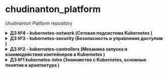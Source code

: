 # chudinanton_platform
chudinanton Platform repository
<details>
<summary> <b>ДЗ №4 - kubernetes-network (Сетевая подсистема Kubernetes )</b></summary>

- [x] Основное ДЗ

- [x] Дополнительно ДЗ №1

- [x] Дополнительно ДЗ №2

- [x] Дополнительно ДЗ №3

### <b>Основное задание 1 - ClusterIP </b>

<pre>
Удобны в тех случаях, когда:
- Нам не надо подключаться к конкретному поду сервиса
- Нас устраивается случайное расределение подключений между подами
- Нам нужна стабильная точка подключения к сервису, независимая от
подов, нод и DNS-имен

Например:
- Подключения клиентов к кластеру БД (multi-read) или хранилищу
- Простейшая (не совсем, use IPVS, Luke) балансировка нагрузки внутри
кластера
</pre>

### <b>Основное задание 2 - Включение IPVS </b>
<pre>
Что такое IPVS
IPVS (IP Virtual Server) реализует балансировку нагрузки на транспортном уровне, обычно называемую коммутацией LAN уровня 4, как часть ядра Linux.

IPVS работает на хосте и действует как балансировщик нагрузки перед кластером реальных серверов. IPVS может направлять запросы для служб на основе TCP и UDP к реальным серверам и заставлять службы реальных серверов отображаться как виртуальные службы на одном IP-адресе.

IPVS против IPTABLES
Режим IPVS был представлен в Kubernetes v1.8, идет бета-версия в v1.9 и GA в v1.11. Режим IPTABLES был добавлен в v1.1 и стал рабочим режимом по умолчанию, начиная с v1.2. И IPVS, и IPTABLES основаны на netfilter. Различия между режимами IPVS и IPTABLES заключаются в следующем:

IPVS обеспечивает лучшую масштабируемость и производительность для больших кластеров.

IPVS поддерживает более сложные алгоритмы балансировки нагрузки, чем IPTABLES (наименьшая нагрузка, наименьшее количество соединений, местонахождение, взвешенное значение и т. Д.).

IPVS поддерживает проверку работоспособности сервера, повторные попытки подключения и т. Д.
</pre>

Полезная команда в toolbox внутри ВМ
<pre>
ipvsadm --list -n
</pre>

### <b>Основное задание 3 - Установка MetalLB</b>

<pre>
MetalLB позволяет запустить внутри кластера L4-балансировщик,
который будет принимать извне запросы к сервисам и раскидывать их
между подами.
</pre>
Не ясно что лучше использовать после лекции. IPVS или MetalLB.
В ДЗ видно что они работают вместе.

- Cделали Load balancer web-svc-lb для web с опубликованным 80-м портом
<pre>
#kubectl describe svc web-svc-lb                                                                      
Name:                     web-svc-lb
Namespace:                default
Labels:                   <none>
Annotations:              <none>
Selector:                 app=web
Type:                     LoadBalancer
IP:                       10.107.131.31
LoadBalancer Ingress:     172.17.255.1
Port:                     <unset>  80/TCP
TargetPort:               8000/TCP
NodePort:                 <unset>  32546/TCP
Endpoints:                172.17.0.6:8000,172.17.0.7:8000,172.17.0.8:8000
Session Affinity:         None
External Traffic Policy:  Cluster
Events:                   <none>
</pre>
Присвоен ip <b>172.17.255.1</b>
- Добавили маршрут к сети в миникубе
- Проверил работоспособность 

### <b>Дополнительное задание №1 - DNS через MetalLB</b> 
- Сделаны два манифеста coredns-tcp-svc-lb.yaml и coredns-udp-svc-lb.yaml где создаются сервисы со статичным ip <b>172.17.255.10</b> в ns kube-system с kube-dns

Документация по шарингу сервиса на одном ip:

https://metallb.universe.tf/usage/#ip-address-sharing

Необходимо использовать 
<pre>
annotations:
    metallb.universe.tf/allow-shared-ip
</pre>

<pre>
# nslookup kubernetes.default.svc.cluster.local 172.17.255.10
Server:         172.17.255.10
Address:        172.17.255.10:53


Name:   kubernetes.default.svc.cluster.local
Address: 10.96.0.1
</pre>


### <b>Основное задание 4 - Cоздаем "коробочный" Ingress контроллер ingress-nginx и proxy сервиса</b>
- Cоздание ingress-nginx
<pre>
#kubectl get all -n ingress-nginx                                                                 
NAME                                            READY   STATUS      RESTARTS   AGE
pod/ingress-nginx-admission-create-clx7t        0/1     Completed   0          26m
pod/ingress-nginx-admission-patch-lgnhp         0/1     Completed   0          26m
pod/ingress-nginx-controller-5dbd9649d4-wqc4z   1/1     Running     0          26m

NAME                                         TYPE           CLUSTER-IP      EXTERNAL-IP    PORT(S)                      AGE
service/ingress-nginx                        LoadBalancer   10.98.9.95      172.17.255.2   80:32076/TCP,443:30751/TCP   25m
service/ingress-nginx-controller             NodePort       10.99.138.241   <none>         80:31905/TCP,443:31198/TCP   26m
service/ingress-nginx-controller-admission   ClusterIP      10.97.13.85     <none>         443/TCP                      26m

NAME                                       READY   UP-TO-DATE   AVAILABLE   AGE
deployment.apps/ingress-nginx-controller   1/1     1            1           26m

NAME                                                  DESIRED   CURRENT   READY   AGE
replicaset.apps/ingress-nginx-controller-5dbd9649d4   1         1         1       26m

NAME                                       COMPLETIONS   DURATION   AGE
job.batch/ingress-nginx-admission-create   1/1           7s         26m
job.batch/ingress-nginx-admission-patch    1/1           8s         26m
</pre>

Очень слабо освещено cоздание ingress-nginx

Для ingress-nginx присвоен ip <b>172.17.255.2</b>

- <b>Подключение приложение Web к Ingress (Создание Headless-сервиса)</b>
<pre>
Ingress-контроллер не требует ClusterIP для балансировки
трафика
Список узлов для балансировки заполняется из ресурса Endpoints
нужного сервиса (это нужно для "интеллектуальной" балансировки,
привязки сессий и т.п.)
Поэтому мы можем использовать headless-сервис для нашего вебприложения.
</pre>
Смотрим на различия в ClusterIP для опубликованного headless-сервиса:
<pre>
#kubectl get service/web-svc-cip                                                                    
NAME          TYPE        CLUSTER-IP      EXTERNAL-IP   PORT(S)   AGE
web-svc-cip   ClusterIP   10.107.67.253   <none>        80/TCP    58m
#kubectl get service/web-svc                                                                         
NAME      TYPE        CLUSTER-IP   EXTERNAL-IP   PORT(S)   AGE
web-svc   ClusterIP   None         <none>        80/TCP    52s
</pre>

Довольно путанные названия сервисов в ДЗ. Лучше было для наглядности назвать web-svc-with-cip и web-svc-without-cip

- <b>Создание правил Ingress, настройка ingress-прокси</b>
<pre>
networking.k8s.io/v1beta1 уже устарела о чем выводится предупреждение
Warning: networking.k8s.io/v1beta1 Ingress is deprecated in v1.19+, unavailable in v1.22+; use networking.k8s.io/v1 Ingress
Лучше сразу делать на networking.k8s.io/v1 чуть изменив манифест
</pre>
Вновь придумано путанное имя web-ingress

Просмотр созданного правила:
<pre>
#kubectl describe ingress/web
Name:             web
Namespace:        default
Address:          192.168.153.4
Default backend:  default-http-backend:80 (error: endpoints "default-http-backend" not found)
Rules:
  Host        Path  Backends
  ----        ----  --------
  *           
              /web   web-svc:8000 (172.17.0.6:8000,172.17.0.7:8000,172.17.0.8:8000)
Annotations:  nginx.ingress.kubernetes.io/rewrite-target: /
Events:
  Type    Reason  Age                    From                      Message
  ----    ------  ----                   ----                      -------
  Normal  Sync    8m40s (x2 over 9m25s)  nginx-ingress-controller  Scheduled for sync
</pre>
Заметим что есть ошибка (error: endpoints "default-http-backend" not found)

### <b>Дополнительное задание №2 - Ingress для Dashboard</b>

Install

To deploy Dashboard, execute following command:
<pre>
$ kubectl apply -f https://raw.githubusercontent.com/kubernetes/dashboard/v2.1.0/aio/deploy/recommended.yaml
</pre>
Создан dashboard-ingress.yaml методом гугления на 443 порту. Иначе не будет работать авторизация.

Используем аннотацию:
<pre>
nginx.ingress.kubernetes.io/backend-protocol: "HTTPS"
</pre>

Cервис становится доступным по следующей ссылке:
<pre>
http://172.17.255.2/dashboard/
</pre>
Авторизация отдельный квест :)
<pre>
kubectl -n kube-system get secret
kubectl -n kube-system describe secret deployment-controller-token-dtsgl
</pre>

### <b>Дополнительное задание №3 - Canary для Ingress</b>
Что нам нужно сделать?
- Создаем Deployment <b>prod</b> с нужным нам приложением.
- Создаем Headless-сервис svc-prod с app <b>prod</b> с соответсвующими портами
- Делаем Ingress правило для svc-prod
Проверяем:
<pre>
curl http://172.17.255.2/production
</pre>

- Создаем Deployment <b>canary</b> с нужным нам приложением и replicas: 1  на то она и canary
- Создаем Headless-сервис svc-canary с app <b>canary</b> с соответсвующими портами
- Создаем Ingress правило для svc-canary используя в аннотации canary-by-header и canary-by-header-value:

<pre>
  annotations:
    ... 
    nginx.ingress.kubernetes.io/canary: "true"
    nginx.ingress.kubernetes.io/canary-by-header: "canary" 
    nginx.ingress.kubernetes.io/canary-by-header-value: "true"
    ...
</pre>
др. МАН:

https://kubernetes.github.io/ingress-nginx/user-guide/nginx-configuration/annotations/#canary

БАГА: нужно прописать на хостовую машину с которой идет проверка hostname  в hosts:
<pre>
172.17.255.2 nginx-ingress.local
</pre>

Поверяем:
<pre>
#for i in $(seq 1 10); do curl -s -H "canary: true" http://nginx-ingress.local/production | grep "HOSTNAME="; done
export HOSTNAME='canary-7ccb57755d-dtg4z'
export HOSTNAME='canary-7ccb57755d-dtg4z'
export HOSTNAME='canary-7ccb57755d-dtg4z'
export HOSTNAME='canary-7ccb57755d-dtg4z'
export HOSTNAME='canary-7ccb57755d-dtg4z'
export HOSTNAME='canary-7ccb57755d-dtg4z'
export HOSTNAME='canary-7ccb57755d-dtg4z'
export HOSTNAME='canary-7ccb57755d-dtg4z'
export HOSTNAME='canary-7ccb57755d-dtg4z'
export HOSTNAME='canary-7ccb57755d-dtg4z'

Если используем веса:
...
    nginx.ingress.kubernetes.io/canary: "true"
    nginx.ingress.kubernetes.io/canary-weight: "50"
....

#for i in $(seq 1 10); do curl -s http://nginx-ingress.local/production | grep "HOSTNAME="; done 
export HOSTNAME='canary-7ccb57755d-dtg4z'
export HOSTNAME='canary-7ccb57755d-dtg4z'
export HOSTNAME='prod-7978c597c-8qsfc'
export HOSTNAME='prod-7978c597c-8qsfc'
export HOSTNAME='prod-7978c597c-7zg2m'
export HOSTNAME='canary-7ccb57755d-dtg4z'
export HOSTNAME='canary-7ccb57755d-dtg4z'
export HOSTNAME='canary-7ccb57755d-dtg4z'
export HOSTNAME='prod-7978c597c-7zg2m'
export HOSTNAME='prod-7978c597c-vhksb'
</pre>
</details>
<details>
<summary>
<b>ДЗ №3 - kubernetes-security (Безопасность и управление доступом 
)</b></summary>

- [x] Основное ДЗ

- [x] Дополнительно ДЗ №1

- [x] Дополнительно ДЗ №2

- [x] Дополнительно ДЗ №3

### <b>Основное задание 1</b>
- Создать Service Account bob, дать ему роль admin в рамках всего кластера
- Создать Service Account dave без доступа к кластеру

### <b>Основное задание 2</b>
- Создать Namespace prometheus
- Создать Service Account carol в этом Namespace
- Дать всем Service Account в Namespace prometheus возможность делать get, list, watch в отношении Pods всего кластера

### <b>Основное задание 3</b>
- Создать Namespace dev
- Создать Service Account jane в Namespace dev
- Дать jane роль admin в рамках Namespace dev
- Создать Service Account ken в Namespace dev
- Дать ken роль view в рамках Namespace dev
</details>
<details>
<summary>
<b>ДЗ №2 - kubernetes-controllers (Механика запуска и взаимодействия контейнеров в Kubernetes )</b></summary>

- [x] Основное ДЗ

- [x] Дополнительно ДЗ №1

- [x] Дополнительно ДЗ №2

- [x] Дополнительно ДЗ №3

### <b>Основное задание</b>

- Установка kind и поднятие кластера
- Изучение ReplicaSet контроллера
- Разворот frontend в ReplicaSet
<pre>
Контроллер ReplicaSet не позволяет проводить обновление pod'ов при изменении манифеста.
</pre>
- Изучение контроллера Deployment
- Сборка образов paymentservice
- Разворот paymentservice с помощью Deployment
- Обновление Deployment paymentservice и Rollback
- Изучение readinessProbe

### <b>Дополнительное задание №1</b>
- Написание двух стратегий обновления Deployment: Аналог blue-green и Reverse Rolling Update
### <b>Дополнительное задание №2</b>
- Изучение DaemonSet на примере Node Exporter и разворот на worker нодах c namespace monitoring
<pre>
Сдул манифест отсюда и вычистил все непонятное и лишнее на текущем этапе:
https://github.com/prometheus-operator/kube-prometheus/blob/master/manifests/node-exporter-daemonset.yaml
Образ взят отсюда, не стал собирать свой:
https://hub.docker.com/r/prom/node-exporter
</pre>
### <b>Дополнительное задание №3</b>
- Развернул Node Exporter на мастерах используя соответствующий допуск самому поду:
<pre>
      tolerations:
      - key: node-role.kubernetes.io/master
        operator: "Exists"
        effect: NoSchedule
</pre>

Результат:
<pre>
# kubectl get daemonsets,pods -n monitoring                                                             
NAME                           DESIRED   CURRENT   READY   UP-TO-DATE   AVAILABLE   NODE SELECTOR   AGE
daemonset.apps/node-exporter   6         6         6       6            6           <none>          101s

NAME                      READY   STATUS    RESTARTS   AGE
pod/node-exporter-2wdsh   1/1     Running   0          101s
pod/node-exporter-4drt9   1/1     Running   0          101s
pod/node-exporter-5kp8f   1/1     Running   0          101s
pod/node-exporter-blq6x   1/1     Running   0          101s
pod/node-exporter-mq8x6   1/1     Running   0          101s
pod/node-exporter-q6d2x   1/1     Running   0          101s
</pre>
</details>
<details>
<summary>
<b>ДЗ №1 kubernetes-intro (Знакомство с Kubernetes, основные понятия и архитектура )</b></summary>

- [x] Основное ДЗ

- [x] Дополнительно ДЗ №1

### <b>Основное задание</b>

- Подготовка репозитория для выполнения ДЗ. (travis + служебные файлы)

Настройка локального окружения:
- Установка kubectl
- Установка Minikube & Запуск Minikube
- Dashboard & k9s
- Изучение задания по автовостановлению системны подов после удаления.

Ответ:
<pre>
kube-scheduler, kube-controller-manager, kube-apiserver, etcd стартует благодаря kubelet, они описаны в манифестах /etc/kubernetes/manifests
Где в частности есть и проверки состояния livenessProbe

Документация:
https://kubernetes.io/docs/concepts/workloads/pods/#static-pods

coredns запущен как Deployments c ReplicaSet
Документация:
https://kubernetes.io/docs/concepts/workloads/controllers/deployment/

kube-proxy запусскается как DaemonSet и перезапускается/запускатеся автоматически на каждой ноде.
Документация:
https://kubernetes.io/docs/concepts/workloads/controllers/daemonset/
</pre>
- Генерация Dockerfile из nginx:latest + загрузка Docker Hub
- Написание web-pod.yaml манифеста для запуска Pod web из созданного Dockerfile лежащего на Docker Hub
- Ознакомление с базовым траблшутингом для Pod
- Добавление Init контейнера генерирующий страницу index.html.
- Подключение Volumes
- Запуск приложения

Проверка работы приложения:
<pre>
kubectl port-forward --address 0.0.0.0 pod/web 8000:8000
</pre>

- Установка и настройка kube-forwarder для удобства
- Генерация frontend Dockerfile загрузка на Docker Hub
- Изучение ad-hoc режима

### <b>Дополнительное задание Hipster Shop frontend</b>
- cd ..
- В результате, после применения исправленного манифеста pod
frontend должен находиться в статусе Running
</details>
